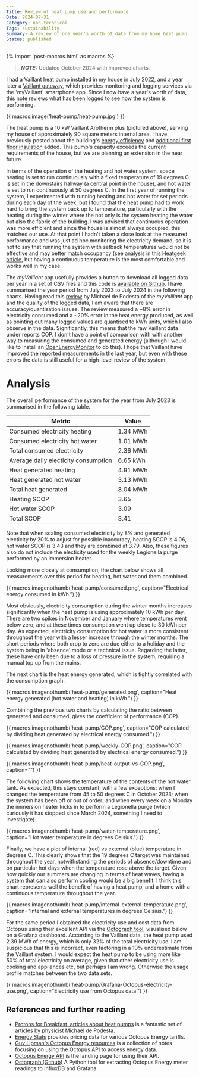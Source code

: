 ```yaml
---
Title: Review of heat pump use and performance
Date: 2024-07-31
Category: non-technical
Tags: sustainability
Summary: A review of one year's worth of data from my home heat pump.
Status: published
---
```


{% import 'post-macros.html' as macros %}

> **_NOTE:_**  Updated October 2024 with improved charts.

I had a Vaillant heat pump installed in my house in July 2022, and a year later
a [Vaillant gateway][gateway], which provides monitoring and logging services
via the 'myVaillant' smartphone app. Since I now have a year's worth of data,
this note reviews what has been logged to see how the system is performing.

[gateway]: https://www.vaillant.co.uk/product-systems/smart-controls/myvaillant-connect-internet-gateway

{{ macros.image('heat-pump/heat-pump.jpg') }}

The heat pump is a 10 kW Vaillant Arotherm plus (pictured above), serving my
house of approximately 90 square meters internal area. I have previously posted
about the building's [energy efficiency](home-thermal-imaging-survey.html) and
[additional first floor
insulation](cornish-unit-house-retrofit-insulation.html) added. This pump's
capacity exceeds the current requirements of the house, but we are planning an
extension in the near future.

In terms of the operation of the heating and hot water system, space heating is
set to run continuously with a fixed temperature of 19 degrees C is set in the
downstairs hallway (a central point in the house), and hot water is set to run
continuously at 50 degrees C. In the first year of running the system, I
experimented with running heating and hot water for set periods during each day
of the week, but I found that the heat pump had to work hard to bring the
system back up to temperature, particularly with the heating during the winter
where the not only is the system heating the water but also the fabric of the
building. I was advised that continuous operation was more efficient and since
the house is almost always occupied, this matched our use. At that point I
hadn't taken a close look at the measured performance and was just ad hoc
monitoring the electricity demand, so it is not to say that running the system
with setback temperatures would not be effective and may better match occupancy
(see analysis in [this Heatgeek article][heatgeek-setback], but having a
continuous temperature is the most comfortable and works well in my case.

[heatgeek-setback]: https://www.heatgeek.com/should-your-heating-be-left-on-all-the-time-or-not

The *myVaillant* app usefully provides a button to download all logged data per
year in a set of CSV files and this code is [available on
Github][home-energy-data]. I have summarised the year period from July 2023 to
July 2024 in the following charts. Having read this [review][pfb-vaillant-app]
by Michael de Podesta of the *myVaillant* app and the quality of the logged
data, I am aware that there are accuracy/quantisation issues. The review
measured a ~8% error in electricity consumed and a ~20% error in the heat
energy produced, as well as pointing out many logged values are quantised to
kWh units, which I also observe in the data. Significantly, this means that the
raw Vaillant data under reports COP. I don't have a point of comparison with
with another way to measuring the consumed and generated energy (although I
would like to install an [OpenEnergyMonitor][OpenEnergyMonitor] to do this). I
hope that Vaillant have improved the reported measurements in the last year,
but even with these errors the data is still useful for a high-level review of
the system.

[home-energy-data]: https://github.com/jameshanlon/home-energy-data
[OpenEnergyMonitor]: https://openenergymonitor.org

# Analysis

The overall performance of the system for the year from July 2023 is summarised in the following table.

<table class="table">
  <thead>
    <tr>
      <th scope="col">Metric</th>
      <th scope="col">Value</th>
    </tr>
  </thead>
 <tbody>
    <tr>
      <td>Consumed electricity heating</td>
      <td>1.34 MWh</td>
    </tr>
    <tr>
      <td>Consumed electricity hot water</td>
      <td>1.01 MWh</td>
    </tr>
    <tr>
      <td>Total consumed electricity</td>
      <td>2.36 MWh</td>
    </tr>
    <tr>
      <td>Average daily electicity consumption</td>
      <td>6.65 kWh</td>
    </tr>
    <tr>
      <td>Heat generated heating</td>
      <td>4.91 MWh</td>
    </tr>
    <tr>
      <td>Heat generated hot water</td>
      <td>3.13 MWh</td>
    </tr>
    <tr>
      <td>Total heat generated</td>
      <td>8.04 MWh</td>
    </tr>
    <tr>
      <td>Heating SCOP</td>
      <td>3.65</td>
    </tr>
    <tr>
      <td>Hot water SCOP</td>
      <td>3.09</td>
    </tr>
    <tr>
      <td>Total SCOP</td>
      <td>3.41</td>
    </tr>
  </tbody>
</table>

Note that when scaling consumed electricity by 8% and generated electicity by
20% to adjust for possible inaccuracy, heating SCOP is 4.06, hot water SCOP is
3.43 and they are combined at 3.79. Also, these figures also do not include the
electicity used for the weekly Legionella purge performed by an immersion
heater.

Looking more closely at consumption, the chart below shows all measurements
over this period for heating, hot water and them combined.

{{ macros.imagenothumb('heat-pump/consumed.png',
                       caption="Electrical energy consumed in kWh.") }}

Most obviously, electricity consumption during the winter months increases
significantly when the heat pump is using approximately 10 kWh per day. There
are two spikes in November and January where temperatures went below zero, and
at these times consumption went up close to 30 kWh per day. As expected,
electricity consumption for hot water is more consistent throughout the year
with a lesser increase through the winter months. The short periods where both
drop to zero are due either to a holiday and the system being in 'absence' mode
or a technical issue. Regarding the latter, these have only been due to a loss
of pressure in the system, requiring a manual top up from the mains.

The next chart is the heat energy generated, which is tightly correlated with
the consumption graph.

{{ macros.imagenothumb('heat-pump/generated.png',
                       caption="Heat energy generated (hot water and heating) in kWh.") }}

Combining the previous two charts by calculating the ratio between generated and
consumed, gives the coefficient of performance (COP).

{{ macros.imagenothumb('heat-pump/COP.png',
                       caption="COP calculated by dividing heat generated by electrical energy consumed.") }}

{{ macros.imagenothumb('heat-pump/weekly-COP.png',
                       caption="COP calculated by dividing heat generated by electrical energy consumed.") }}

{{ macros.imagenothumb('heat-pump/heat-output-vs-COP.png',
                       caption="") }}

The following chart shows the temperature of the contents of the hot water
tank. As expected, this stays constant, with a few exceptions: when I changed
the temperature from 45 to 50 degrees C in October 2023; when the system has
been off or out of order; and when every week on a Monday the immersion heater
kicks in to perform a Legionella purge (which curiously it has stopped since
March 2024, something I need to investigate).

{{ macros.imagenothumb('heat-pump/water-temperature.png',
                       caption="Hot water temperature in degrees Celsius.") }}

Finally, we have a plot of internal (red) vs external (blue) temperature in
degrees C. This clearly shows that the 19 degrees C target was maintained
throughout the year, notwithstanding the periods of absence/downtime and on
particular hot days when the temperature rose above the target. Given how
quickly our summers are changing in terms of heat waves, having a system that
can also perform cooling would be a big benefit. I think this chart represents
well the benefit of having a heat pump, and a home with a continuous temperature
throughout the year.


{{ macros.imagenothumb('heat-pump/internal-external-temperature.png',
                       caption="Internal and external temperatures in degrees Celsius.") }}

For the same period I obtained the electricity use and cost data from Octopus
using their excellent API via the [Octograph tool][octograph], visualised below
on a Grafana dashboard. According to the Vaillant data, the heat pump used 2.39
MWh of energy, which is only 32% of the total electricity use. I am suspicious
that this is incorrect, even factoring in a 10% underestimate from the Vaillant
system. I would expect the heat pump to be using more like 50% of total
electricity on average, given that other electricity use is cooking and
appliances etc, but perhaps I am wrong. Otherwise the usage profile matches between the two
data sets.

{{ macros.imagenothumb('heat-pump/Grafana-Octopus-electricity-use.png',
                       caption="Electricity use from Octopus data.") }}

[pfb-vaillant-app]: https://protonsforbreakfast.wordpress.com/2023/02/06/the-myvaillant-app-a-review
[pfb-vaillant-arotherm]: https://protonsforbreakfast.wordpress.com/2022/10/19/vaillant-arotherm-plus-heat-pump-the-good-the-bad-and-the-ugly
[pfb-cop]: https://protonsforbreakfast.wordpress.com/2024/03/13/can-i-believe-my-vaillant-heat-pump-cop
[octograph]: https://github.com/Yanson/octograph

## References and further reading

- [Protons for Breakfast, articles about heat
  pumps](https://protonsforbreakfast.wordpress.com/heat-pump-articles/) is a
  fantastic set of articles by physicist Michael de Podesta.
- [Energy Stats](https://energy-stats.uk) provides pricing data for various
  Octopus Energy tariffs.
- [Guy Lipman's Octopus Energy resources](https://www.guylipman.com/octopus) is
  a collection of notes focusing on using the Octopus API to access energy
  data.
- [Octopus Energy API](https://octopus.energy/blog/agile-smart-home-diy) is the
  landing page for using their API.
- [Octograph (Github)](https://github.com/Yanson/octograph) A Python tool for
  extracting Octopus Energy meter readings to InfluxDB and Grafana.
